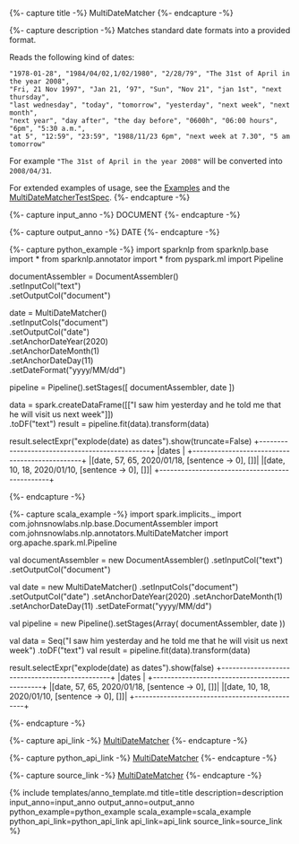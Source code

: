 {%- capture title -%}
MultiDateMatcher
{%- endcapture -%}

{%- capture description -%}
Matches standard date formats into a provided format.

Reads the following kind of dates:
```
"1978-01-28", "1984/04/02,1/02/1980", "2/28/79", "The 31st of April in the year 2008",
"Fri, 21 Nov 1997", "Jan 21, ‘97", "Sun", "Nov 21", "jan 1st", "next thursday",
"last wednesday", "today", "tomorrow", "yesterday", "next week", "next month",
"next year", "day after", "the day before", "0600h", "06:00 hours", "6pm", "5:30 a.m.",
"at 5", "12:59", "23:59", "1988/11/23 6pm", "next week at 7.30", "5 am tomorrow"
```

For example `"The 31st of April in the year 2008"` will be converted into `2008/04/31`.

For extended examples of usage, see the [Examples](https://github.com/JohnSnowLabs/spark-nlp/blob/master/examples/python/annotation/text/english/MultiDateMatcherMultiLanguage_en.ipynb)
and the [MultiDateMatcherTestSpec](https://github.com/JohnSnowLabs/spark-nlp/blob/master/src/test/scala/com/johnsnowlabs/nlp/annotators/MultiDateMatcherTestSpec.scala).
{%- endcapture -%}

{%- capture input_anno -%}
DOCUMENT
{%- endcapture -%}

{%- capture output_anno -%}
DATE
{%- endcapture -%}

{%- capture python_example -%}
import sparknlp
from sparknlp.base import *
from sparknlp.annotator import *
from pyspark.ml import Pipeline

documentAssembler = DocumentAssembler() \
    .setInputCol("text") \
    .setOutputCol("document")

date = MultiDateMatcher() \
    .setInputCols("document") \
    .setOutputCol("date") \
    .setAnchorDateYear(2020) \
    .setAnchorDateMonth(1) \
    .setAnchorDateDay(11) \
    .setDateFormat("yyyy/MM/dd")

pipeline = Pipeline().setStages([
    documentAssembler,
    date
])

data = spark.createDataFrame([["I saw him yesterday and he told me that he will visit us next week"]]) \
    .toDF("text")
result = pipeline.fit(data).transform(data)

result.selectExpr("explode(date) as dates").show(truncate=False)
+-----------------------------------------------+
|dates                                          |
+-----------------------------------------------+
|[date, 57, 65, 2020/01/18, [sentence -> 0], []]|
|[date, 10, 18, 2020/01/10, [sentence -> 0], []]|
+-----------------------------------------------+

{%- endcapture -%}

{%- capture scala_example -%}
import spark.implicits._
import com.johnsnowlabs.nlp.base.DocumentAssembler
import com.johnsnowlabs.nlp.annotators.MultiDateMatcher
import org.apache.spark.ml.Pipeline

val documentAssembler = new DocumentAssembler()
  .setInputCol("text")
  .setOutputCol("document")

val date = new MultiDateMatcher()
  .setInputCols("document")
  .setOutputCol("date")
  .setAnchorDateYear(2020)
  .setAnchorDateMonth(1)
  .setAnchorDateDay(11)
  .setDateFormat("yyyy/MM/dd")

val pipeline = new Pipeline().setStages(Array(
  documentAssembler,
  date
))

val data = Seq("I saw him yesterday and he told me that he will visit us next week")
  .toDF("text")
val result = pipeline.fit(data).transform(data)

result.selectExpr("explode(date) as dates").show(false)
+-----------------------------------------------+
|dates                                          |
+-----------------------------------------------+
|[date, 57, 65, 2020/01/18, [sentence -> 0], []]|
|[date, 10, 18, 2020/01/10, [sentence -> 0], []]|
+-----------------------------------------------+

{%- endcapture -%}

{%- capture api_link -%}
[MultiDateMatcher](/api/com/johnsnowlabs/nlp/annotators/MultiDateMatcher)
{%- endcapture -%}

{%- capture python_api_link -%}
[MultiDateMatcher](/api/python/reference/autosummary/sparknlp/annotator/matcher/multi_date_matcher/index.html#sparknlp.annotator.matcher.multi_date_matcher.MultiDateMatcher)
{%- endcapture -%}

{%- capture source_link -%}
[MultiDateMatcher](https://github.com/JohnSnowLabs/spark-nlp/tree/master/src/main/scala/com/johnsnowlabs/nlp/annotators/MultiDateMatcher.scala)
{%- endcapture -%}

{% include templates/anno_template.md
title=title
description=description
input_anno=input_anno
output_anno=output_anno
python_example=python_example
scala_example=scala_example
python_api_link=python_api_link
api_link=api_link
source_link=source_link
%}